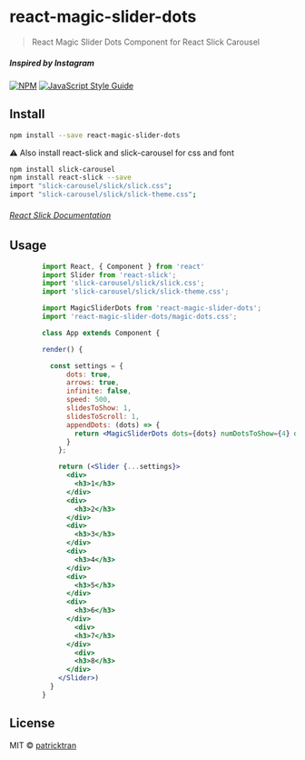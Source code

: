 # react-magic-slider-dots

> React Magic Slider Dots Component for React Slick Carousel
##### *Inspired by Instagram*

[![NPM](https://img.shields.io/npm/v/react-magic-slider-dots.svg)](https://www.npmjs.com/package/react-magic-slider-dots) [![JavaScript Style Guide](https://img.shields.io/badge/code_style-standard-brightgreen.svg)](https://standardjs.com)

## Install

```bash
npm install --save react-magic-slider-dots
```

⚠️ Also install react-slick and slick-carousel for css and font
```bash
npm install slick-carousel
npm install react-slick --save
import "slick-carousel/slick/slick.css";
import "slick-carousel/slick/slick-theme.css";
```
###### [React Slick Documentation](https://github.com/akiran/react-slick)

## Usage

```jsx
        import React, { Component } from 'react'
        import Slider from 'react-slick';
        import 'slick-carousel/slick/slick.css'; 
        import 'slick-carousel/slick/slick-theme.css';

        import MagicSliderDots from 'react-magic-slider-dots';
        import 'react-magic-slider-dots/magic-dots.css';

        class App extends Component {

        render() {

          const settings = {
              dots: true,
              arrows: true,
              infinite: false,
              speed: 500,
              slidesToShow: 1,
              slidesToScroll: 1,
              appendDots: (dots) => {
                return <MagicSliderDots dots={dots} numDotsToShow={4} dotWidth={30} />
              }
            };

            return (<Slider {...settings}>
              <div>
                <h3>1</h3>
              </div>
              <div>
                <h3>2</h3>
              </div>
              <div>
                <h3>3</h3>
              </div>
              <div>
                <h3>4</h3>
              </div>
              <div>
                <h3>5</h3>
              </div>
              <div>
                <h3>6</h3>
              </div>
                <div>
                <h3>7</h3>
              </div>
                <div>
                <h3>8</h3>
              </div>
            </Slider>) 
          }
        }
```

## License

MIT © [patricktran](https://github.com/patricktran)
